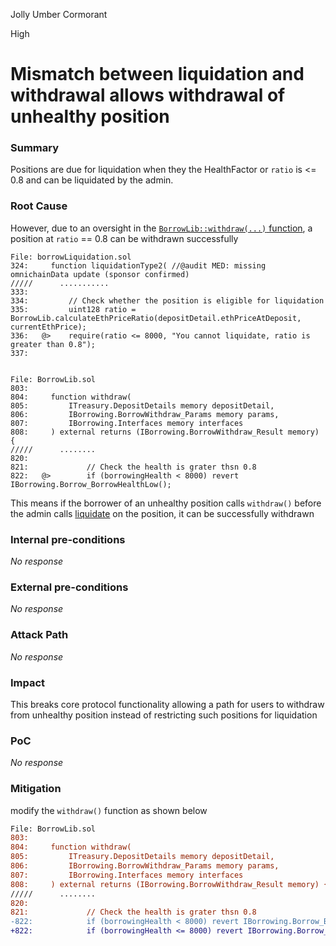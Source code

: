 Jolly Umber Cormorant

High

# Mismatch between liquidation and withdrawal allows withdrawal of unhealthy position

### Summary

Positions are due for liquidation when they the HealthFactor or `ratio` is <= 0.8 and can be liquidated by the admin. 



### Root Cause

However, due to an oversight in the [`BorrowLib::withdraw(...)` function](https://github.com/sherlock-audit/2024-11-autonomint/blob/main/Blockchain/Blockchian/contracts/lib/BorrowLib.sol#L821-L822), a position at `ratio`  == 0.8 can be withdrawn successfully

```solidity
File: borrowLiquidation.sol
324:     function liquidationType2( //@audit MED: missing  omnichainData update (sponsor confirmed)
/////      ...........
333: 
334:         // Check whether the position is eligible for liquidation
335:         uint128 ratio = BorrowLib.calculateEthPriceRatio(depositDetail.ethPriceAtDeposit, currentEthPrice);
336:   @>    require(ratio <= 8000, "You cannot liquidate, ratio is greater than 0.8");
337: 


File: BorrowLib.sol
803: 
804:     function withdraw(
805:         ITreasury.DepositDetails memory depositDetail,
806:         IBorrowing.BorrowWithdraw_Params memory params,
807:         IBorrowing.Interfaces memory interfaces
808:     ) external returns (IBorrowing.BorrowWithdraw_Result memory) {
/////      ........
820: 
821:             // Check the health is grater thsn 0.8
822:   @>        if (borrowingHealth < 8000) revert IBorrowing.Borrow_BorrowHealthLow();

```

This means if the borrower of an unhealthy position calls `withdraw()` before the admin calls [liquidate](https://github.com/sherlock-audit/2024-11-autonomint/blob/main/Blockchain/Blockchian/contracts/Core_logic/borrowLiquidation.sol#L335-L336) on the position, it can be successfully withdrawn

### Internal pre-conditions

_No response_

### External pre-conditions

_No response_

### Attack Path

_No response_

### Impact

This breaks core protocol functionality allowing a path for users to withdraw from unhealthy position instead of restricting such positions for liquidation

### PoC

_No response_

### Mitigation

modify the `withdraw()` function as shown below

```diff
File: BorrowLib.sol
803: 
804:     function withdraw(
805:         ITreasury.DepositDetails memory depositDetail,
806:         IBorrowing.BorrowWithdraw_Params memory params,
807:         IBorrowing.Interfaces memory interfaces
808:     ) external returns (IBorrowing.BorrowWithdraw_Result memory) {
/////      ........
820: 
821:             // Check the health is grater thsn 0.8
-822:            if (borrowingHealth < 8000) revert IBorrowing.Borrow_BorrowHealthLow();
+822:            if (borrowingHealth <= 8000) revert IBorrowing.Borrow_BorrowHealthLow();
```